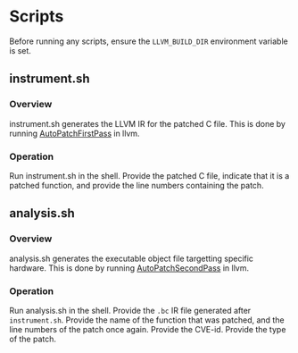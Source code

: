 # Scripts
Before running any scripts, ensure the `LLVM_BUILD_DIR` environment variable is set.
## instrument.sh
### Overview
instrument.sh generates the LLVM IR for the patched C file. This is done by running [AutoPatchFirstPass](Passes/AutoPatchFirstPass/) in llvm.
### Operation
Run instrument.sh in the shell. Provide the patched C file, indicate that it is a patched function, and provide the line numbers containing the patch.

## analysis.sh
### Overview
analysis.sh generates the executable object file targetting specific hardware.  This is done by running [AutoPatchSecondPass](Passes/AutoPatchSecondPass/) in llvm.
### Operation
Run analysis.sh in the shell. Provide the `.bc` IR file generated after `instrument.sh`. Provide the name of the function that was patched, and the line numbers of the patch once again. Provide the CVE-id. Provide the type of the patch. 